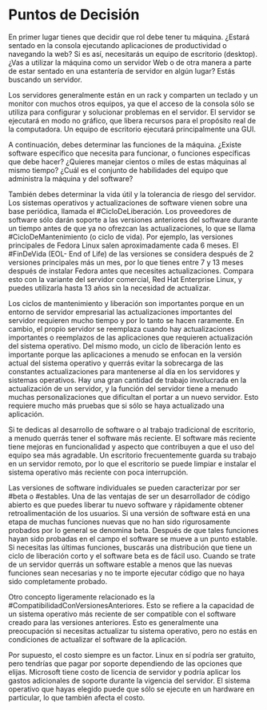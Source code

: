 # Puntos de Decisión
En primer lugar tienes que decidir que rol debe tener tu máquina. ¿Estará sentado en la consola ejecutando aplicaciones de productividad o navegando la web? Si es así, necesitarás un equipo de escritorio (desktop). ¿Vas a utilizar la máquina como un servidor Web o de otra manera a parte de estar sentado en una estantería de servidor en algún lugar? Estás buscando un servidor.

Los servidores generalmente están en un rack y comparten un teclado y un monitor con muchos otros equipos, ya que el acceso de la consola sólo se utiliza para configurar y solucionar problemas en el servidor. El servidor se ejecutará en modo no gráfico, que libera recursos para el propósito real de la computadora. Un equipo de escritorio ejecutará principalmente una GUI.

A continuación, debes determinar las funciones de la máquina. ¿Existe software específico que necesita para funcionar, o funciones específicas que debe hacer? ¿Quieres manejar cientos o miles de estas máquinas al mismo tiempo? ¿Cuál es el conjunto de habilidades del equipo que administra la máquina y del software?

También debes determinar la vida útil y la tolerancia de riesgo del servidor. Los sistemas operativos y actualizaciones de software vienen sobre una base periódica, llamada el #CicloDeLiberación. Los proveedores de software sólo darán soporte a las versiones anteriores del software durante un tiempo antes de que ya no ofrezcan las actualizaciones, lo que se llama #CicloDeMantenimiento (o ciclo de vida). Por ejemplo, las versiones principales de Fedora Linux salen aproximadamente cada 6 meses. El #FinDeVida (EOL- End of Life) de las versiones se considera después de 2 versiones principales más un mes, por lo que tienes entre 7 y 13 meses después de instalar Fedora antes que necesites actualizaciones. Compara esto con la variante del servidor comercial, Red Hat Enterprise Linux, y puedes utilizarla hasta 13 años sin la necesidad de actualizar.

Los ciclos de mantenimiento y liberación son importantes porque en un entorno de servidor empresarial las actualizaciones importantes del servidor requieren mucho tiempo y por lo tanto se hacen raramente. En cambio, el propio servidor se reemplaza cuando hay actualizaciones importantes o reemplazos de las aplicaciones que requieren actualización del sistema operativo. Del mismo modo, un ciclo de liberación lento es importante porque las aplicaciones a menudo se enfocan en la versión actual del sistema operativo y querrás evitar la sobrecarga de las constantes actualizaciones para mantenerse al día en los servidores y sistemas operativos. Hay una gran cantidad de trabajo involucrada en la actualización de un servidor, y la función del servidor tiene a menudo muchas personalizaciones que dificultan el portar a un nuevo servidor. Esto requiere mucho más pruebas que si sólo se haya actualizado una aplicación.

Si te dedicas al desarrollo de software o al trabajo tradicional de escritorio, a menudo querrás tener el software más reciente. El software más reciente tiene mejoras en funcionalidad y aspecto que contribuyen a que el uso del equipo sea más agradable. Un escritorio frecuentemente guarda su trabajo en un servidor remoto, por lo que el escritorio se puede limpiar e instalar el sistema operativo más reciente con poca interrupción.

Las versiones de software individuales se pueden caracterizar por ser #beta o #estables. Una de las ventajas de ser un desarrollador de código abierto es que puedes liberar tu nuevo software y rápidamente obtener retroalimentación de los usuarios. Si una versión de software está en una etapa de muchas funciones nuevas que no han sido rigurosamente probados por lo general se denomina beta. Después de que tales funciones hayan sido probadas en el campo el software se mueve a un punto estable. Si necesitas las últimas funciones, buscarás una distribución que tiene un ciclo de liberación corto y el software beta es de fácil uso. Cuando se trate de un servidor querrás un software estable a menos que las nuevas funciones sean necesarias y no te importe ejecutar código que no haya sido completamente probado.

Otro concepto ligeramente relacionado es la #CompatibilidadConVersionesAnteriores. Esto se refiere a la capacidad de un sistema operativo más reciente de ser compatible con el software creado para las versiones anteriores. Esto es generalmente una preocupación si necesitas actualizar tu sistema operativo, pero no estás en condiciones de actualizar el software de la aplicación.

Por supuesto, el costo siempre es un factor. Linux en sí podría ser gratuito, pero tendrías que pagar por soporte dependiendo de las opciones que elijas. Microsoft tiene costo de licencia de servidor y podría aplicar los gastos adicionales de soporte durante la vigencia del servidor. El sistema operativo que hayas elegido puede que sólo se ejecute en un hardware en particular, lo que también afecta el costo.